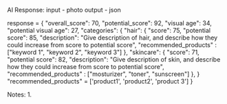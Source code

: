 AI Response:
input - photo
output - json

response =
{
    "overall_score": 70,
    "potential_score": 92,
    "visual age": 34,
    "potential visual age": 27,
    "categories": {
        "hair": {
            "score": 75,
            "potential score": 85,
            "description": "Give description of hair, and describe how they could increase from score to potential score",
            "recommended_products" : ["keyword 1", "keyword 2", "keyword 3"] 
        },
        "skincare": {
            "score": 71,
            "potential score": 82,
            "description": "Give description of skin, and describe how they could increase from score to potential score",
            "recommended_products" : ["mosturizer", "toner", "sunscreen"] 
        },
    }
    "recommended_products" = ['product1', 'product2', 'product 3']
}

Notes: 
1. 